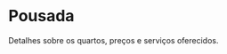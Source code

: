 <!DOCTYPE html>
<html lang="pt-BR">
<head>
    <meta charset="UTF-8">
    <meta name="viewport" content="width=device-width, initial-scale=1.0">
    <title>Pousada - Point da Nanda</title>
    <link rel="stylesheet" href="css/styles.css">
</head>
<body>
    <header>
        <!-- Inclua o código do cabeçalho aqui -->
    </header>
    <main>
        <h1>Pousada</h1>
        <p>Detalhes sobre os quartos, preços e serviços oferecidos.</p>
    </main>
    <footer>
        <!-- Inclua o código do rodapé aqui -->
    </footer>
    <script src="js/scripts.js"></script>
</body>
</html>
